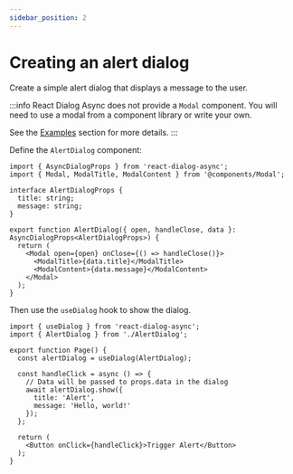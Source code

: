 ```yaml
---
sidebar_position: 2
---
```


# Creating an alert dialog
Create a simple alert dialog that displays a message to the user.

:::info
React Dialog Async does not provide a `Modal` component.
You will need to use a modal from a component library or write your own.

See the [Examples](/category/examples) section for more details.
:::


Define the `AlertDialog` component:
```tsx title="components/AlertDialog.tsx"
import { AsyncDialogProps } from 'react-dialog-async';
import { Modal, ModalTitle, ModalContent } from '@components/Modal';

interface AlertDialogProps {
  title: string;
  message: string;
}

export function AlertDialog({ open, handleClose, data }: AsyncDialogProps<AlertDialogProps>) {
  return (
    <Modal open={open} onClose={() => handleClose()}>
      <ModalTitle>{data.title}</ModalTitle>
      <ModalContent>{data.message}</ModalContent>
    </Modal>
  );
}
```

Then use the `useDialog` hook to show the dialog.
```tsx title="components/Page.tsx"
import { useDialog } from 'react-dialog-async';
import { AlertDialog } from './AlertDialog';

export function Page() {
  const alertDialog = useDialog(AlertDialog);
  
  const handleClick = async () => {
    // Data will be passed to props.data in the dialog
    await alertDialog.show({ 
      title: 'Alert', 
      message: 'Hello, world!' 
    });
  };
  
  return (
    <Button onClick={handleClick}>Trigger Alert</Button>
  );
}
```
